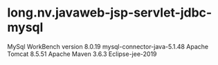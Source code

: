# long.nv.javaweb-jsp-servlet-jdbc-mysql

MySql WorkBench version 8.0.19
mysql-connector-java-5.1.48
Apache Tomcat 8.5.51
Apache Maven 3.6.3
Eclipse-jee-2019
